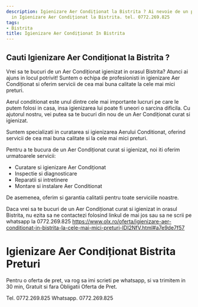 ```yaml
---
description: Igienizare Aer Condiționat la Bistrita ? Ai nevoie de un profesionist
  in Igienizare Aer Condiționat la Bistrita. tel. 0772.269.825
tags:
- Bistrita
title: Igienizare Aer Condiționat In Bistrita
---
```



## Cauti Igienizare Aer Condiționat la Bistrita ?


Vrei sa te bucuri de un Aer Condiționat igienizat in orasul Bistrita? 
Atunci ai ajuns in locul potrivit! 
Suntem o echipa de profesionisti in igienizare Aer Condiționat si oferim servicii de cea mai buna calitate la cele mai mici preturi. 

Aerul conditionat este unul dintre cele mai importante lucruri pe care le putem folosi in casa, insa igienizarea lui poate fi uneori o sarcina dificila. Cu ajutorul nostru, vei putea sa te bucuri din nou de un Aer Condiționat curat si igienizat.

Suntem specializati in curatarea si igienizarea Aerului Conditionat, oferind servicii de cea mai buna calitate si la cele mai mici preturi.

Pentru a te bucura de un Aer Condiționat curat si igienizat, noi iti oferim urmatoarele servicii:

- Curatare si igienizare Aer Condiționat
- Inspectie si diagnosticare
- Reparatii si intretinere
- Montare si instalare Aer Conditionat

De asemenea, oferim si garantia calitatii pentru toate serviciile noastre.

Daca vrei sa te bucuri de un Aer Condiționat curat si igienizat in orasul Bistrita, nu ezita sa ne contactezi folosind linkul de mai jos sau sa ne scrii pe whatsapp la 0772.269.825
https://www.olx.ro/oferta/igienizare-aer-conditionat-in-bistrita-la-cele-mai-mici-preturi-IDI2NfV.html#a7e9de7f57

# Igienizare Aer Condiționat Bistrita Preturi
Pentru o oferta de pret, va rog sa imi scrieti pe whatsapp, si va trimitem in 30 min, Gratuit si fara Obligatii Oferta de Pret.

Tel. 0772.269.825
Whatsapp. 0772.269.825